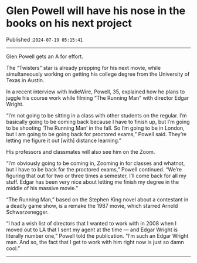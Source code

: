 # Glen Powell will have his nose in the books on his next project

Published :`2024-07-19 05:15:41`

---

Glen Powell gets an A for effort.

The “Twisters” star is already prepping for his next movie, while simultaneously working on getting his college degree from the University of Texas in Austin.

In a recent interview with IndieWire, Powell, 35, explained how he plans to juggle his course work while filming “The Running Man” with director Edgar Wright.

“I’m not going to be sitting in a class with other students on the regular. I’m basically going to be coming back because I have to finish up, but I’m going to be shooting ‘The Running Man’ in the fall. So I’m going to be in London, but I am going to be going back for proctored exams,” Powell said. They’re letting me figure it out [with] distance learning.”

His professors and classmates will also see him on the Zoom.

“I’m obviously going to be coming in, Zooming in for classes and whatnot, but I have to be back for the proctored exams,” Powell continued. “We’re figuring that out for two or three times a semester, I’ll come back for all my stuff. Edgar has been very nice about letting me finish my degree in the middle of his massive movie.”

“The Running Man,” based on the Stephen King novel about a contestant in a deadly game show, is a remake the 1987 movie, which starred Arnold Schwarzenegger.

“I had a wish list of directors that I wanted to work with in 2008 when I moved out to LA that I sent my agent at the time — and Edgar Wright is literally number one,” Powell told the publication. “I’m such an Edgar Wright man. And so, the fact that I get to work with him right now is just so damn cool.”

---

